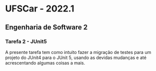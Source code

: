 # UFSCar - 2022.1
## Engenharia de Software 2
### Tarefa 2 - JUnit5

A presente tarefa tem como intuito fazer a migração de testes para um projeto do JUnit4 para o JUnit 5, usando as devidas mudanças e até acrescentando algumas coisas a mais.